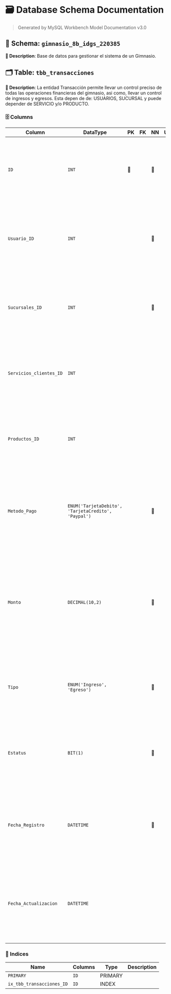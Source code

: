 # 🗃️ Database Schema Documentation

> Generated by MySQL Workbench Model Documentation v3.0

## 📂 Schema: `gimnasio_8b_idgs_220385`

**📝 Description**: Base de datos para gestionar el sistema de un Gimnasio.

## 🗂️ Table: `tbb_transacciones`

**📝 Description**: La entidad Transacción permite llevar un control preciso de todas las operaciones financieras del gimnasio, asi como, llevar un control de ingresos y egresos. Esta depen de de: USUARIOS, SUCURSAL y puede depender de SERVICIO y/o PRODUCTO. 

### 🗄️ Columns
| Column | DataType | PK | FK | NN | UQ | BIN | UN | ZF | AI | Default | Comment |
| --- | --- | --- | --- | --- | --- | --- | --- | --- | --- | --- | --- |
| `ID` | `INT` | 🔑 |  | 🚫 |  |  |  |  | ⚡ |  | Descripción: Atributo numérico autoincremental que distingue de manera única a la transacción realizada por o hacia un usuario. Naturaleza: Cuantitativo. Dominio: Entero Positivo. Composición: 1{0-1} |
| `Usuario_ID` | `INT` |  |  | 🚫 |  |  |  |  |  |  | Descripción: Atributo numérico que identifica de manera única a un usuario del gimnasio que realiza o se le realiza la transacción. Naturaleza: Cuantitativo. Dominio: Entero Positivo. Composición: 1{0-1} |
| `Sucursales_ID` | `INT` |  |  | 🚫 |  |  |  |  |  |  | Descripción: Atributo numérico que identifica de manera única a la sucursal que realiza o se le realiza la transacción. Naturaleza: Cuantitativo. Dominio: Entero Positivo. Composición: 1{0-1} |
| `Servicios_clientes_ID` | `INT` |  |  |  |  |  |  |  |  | `NULL` | Descripción: Atributo numérico que identifica de manera única al servicio por el que se realiza la transacción. Naturaleza: Cuantitativo. Dominio: Entero Positivo. Composición: 1{0-1} |
| `Productos_ID` | `INT` |  |  |  |  |  |  |  |  | `NULL` | Descripción: Atributo numérico que identifica de manera única al producto por el que se realiza la transacción. Naturaleza: Cuantitativo. Dominio: Entero Positivo. Composición: 1{0-1} |
| `Metodo_Pago` | `ENUM('TarjetaDebito', 'TarjetaCredito', 'Paypal')` |  |  | 🚫 |  |  |  |  |  |  | Descripción: Almacena la información de pago de un usuario o cliente. Naturaleza: Cualitativo. Dominio: Conjunto de valores predeterminados. Composición: Metodo_Pago = ['TarjetaDebito', 'TarjetaCredito', 'Paypal'] |
| `Monto` | `DECIMAL(10,2)` |  |  | 🚫 |  |  |  |  |  |  | Descripción: Determina la cantidad monetaria a pagar por un usuario. Naturaleza: Cuantitativo. Dominio: Números enteros, números decimales y punto. Composición: Número_entero=1{0-9}10 Punto_decimal=[.] Número_decimal=0{0-9}2 Monto = Número_entero + Punto + Número_decimal |
| `Tipo` | `ENUM('Ingreso', 'Egreso')` |  |  | 🚫 |  |  |  |  |  |  | Descripción: Almacena la información sobre el tipo de transacción de un usuario o cliente. Naturaleza: Cualitativo. Dominio: Conjunto de valores predeterminados. Composición: Tipo = ['Ingreso', 'Egreso'] |
| `Estatus` | `BIT(1)` |  |  | 🚫 |  |  |  |  |  | `b'1'` | Descripción: Dato de auditoría que define el estatus de la transacción. Naturaleza: Cuantitativo. Dominio: Entero Positivo de entre los valores permitidos. Composición: 1[0-1]1 |
| `Fecha_Registro` | `DATETIME` |  |  | 🚫 |  |  |  |  |  |  | Descripción: Dato de auditoría que documenta la fecha y hora en la que fue registrada la información almacenada. Naturaleza: Cuantitativo. Dominio: Fecha y Hora. Composición: Año = 4{0-9}4 Mes = [01|02|...|12] Día = [01|02|...|31] Hora = [00|01|...|12] Minuto = [00|01|...|59] Fecha_Registro = Año+'-'+Mes+'-'+Día+'-'+Hora+':'+Minuto+':'+Segundo |
| `Fecha_Actualizacion` | `DATETIME` |  |  |  |  |  |  |  |  | `NULL` | Descripción: Dato de auditoría que documenta la fecha y hora en la que fue modificada la información almacenada. Naturaleza: Cuantitativo. Dominio: Fecha y Hora. Composición: Año = 4{0-9}4 Mes = [01|02|...|12] Día = [01|02|...|31] Hora = [00|01|...|12] Minuto = [00|01|...|59] Fecha_Registro = Año+'-'+Mes+'-'+Día+'-'+Hora+':'+Minuto+':'+Segundo |


### 🔑 Indices

| Name | Columns | Type | Description |
| --- | --- | --- | --- |
| `PRIMARY` | `ID` | PRIMARY |  |
| `ix_tbb_transacciones_ID` | `ID` | INDEX |  |



